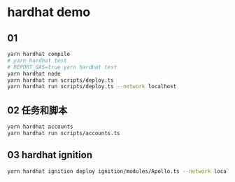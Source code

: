 # hardhat demo

## 01

```bash
yarn hardhat compile
# yarn hardhat test
# REPORT_GAS=true yarn hardhat test
yarn hardhat node
yarn hardhat run scripts/deploy.ts
yarn hardhat run scripts/deploy.ts --network localhost
```

## 02 任务和脚本

```bash
yarn hardhat accounts
yarn hardhat run scripts/accounts.ts
```

## 03 hardhat ignition

```bash
yarn hardhat ignition deploy ignition/modules/Apollo.ts --network localhost
```
